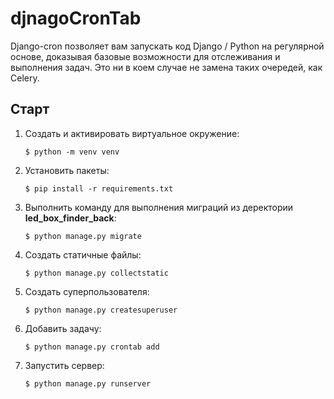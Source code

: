 # djnagoCronTab

Django-cron позволяет вам запускать код Django / Python на регулярной основе, 
доказывая базовые возможности для отслеживания и выполнения задач.
 Это ни в коем случае не замена таких очередей, как Celery.
 
## Старт

1. Создать и активировать виртуальное окружение:

    `$ python -m venv venv`

2. Установить пакеты:

    `$ pip install -r requirements.txt`

3. Выполнить команду для выполнения миграций из деректории **led_box_finder_back**:

    `$ python manage.py migrate`

4. Создать статичные файлы: 

    `$ python manage.py collectstatic`

5. Создать суперпользователя:

    `$ python manage.py createsuperuser`

6. Добавить задачу:

    `$ python manage.py crontab add`

7. Запустить сервер:

    `$ python manage.py runserver`
